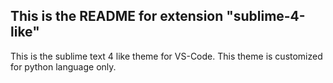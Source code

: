 ## This is the README for extension "sublime-4-like"
This is the sublime text 4 like theme for VS-Code. 
This theme is customized for python language only.